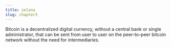 ```yaml
---
title: solana
slug: chapter3
---
```


Bitcoin is a decentralized digital currency, without a central bank or single administrator, that can be sent from user to user on the peer-to-peer bitcoin network without the need for intermediaries.